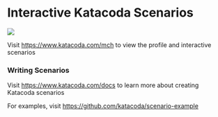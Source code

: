 # Interactive Katacoda Scenarios

[![](http://shields.katacoda.com/katacoda/mch/count.svg)](https://www.katacoda.com/mch "Get your profile on Katacoda.com")

Visit https://www.katacoda.com/mch to view the profile and interactive scenarios

### Writing Scenarios
Visit https://www.katacoda.com/docs to learn more about creating Katacoda scenarios

For examples, visit https://github.com/katacoda/scenario-example
